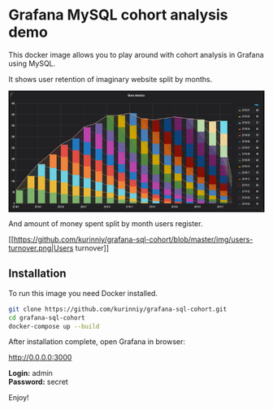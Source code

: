 # Grafana MySQL cohort analysis demo

This docker image allows you to play around with cohort analysis in Grafana using MySQL.

It shows user retention of imaginary website split by months. 

<img align="center" alt="Users retention graph" width="680" height="239" src="https://github.com/kurinniy/grafana-sql-cohort/blob/master/img/users-retention.png" />

And amount of money spent split by month users register.

[[https://github.com/kurinniy/grafana-sql-cohort/blob/master/img/users-turnover.png|Users turnover]]

## Installation

To run this image you need Docker installed.

```bash
git clone https://github.com/kurinniy/grafana-sql-cohort.git
cd grafana-sql-cohort
docker-compose up --build
```

After installation complete, open Grafana in browser:

http://0.0.0.0:3000

**Login:** admin  
**Password:** secret

Enjoy!